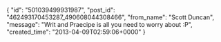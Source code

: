  {
   "id": "501039499931987",
   "post_id": "462493170453287_490608044308466",
   "from_name": "Scott Duncan",
   "message": "Writ and Praecipe is all you need to worry about :P",
   "created_time": "2013-04-09T02:59:06+0000"
 }
